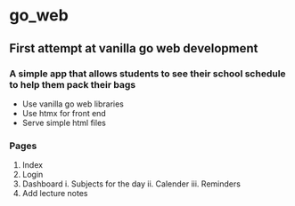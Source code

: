 # go_web
## First attempt at vanilla go web development

### A simple app that allows students to see their school schedule to help them pack their bags
- Use vanilla go web libraries
- Use htmx for front end
- Serve simple html files

### Pages
1. Index
2. Login
3. Dashboard
  i. Subjects for the day
  ii. Calender
  iii. Reminders
4. Add lecture notes
   
